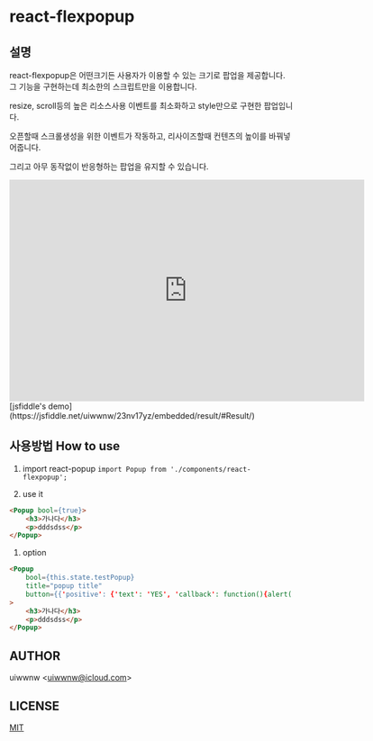 # react-flexpopup

## 설명
react-flexpopup은
어떤크기든 사용자가 이용할 수 있는 크기로 팝업을 제공합니다.
그 기능을 구현하는데
최소한의 스크립트만을 이용합니다.

resize, scroll등의 높은 리소스사용 이벤트를 최소화하고
style만으로 구현한 팝업입니다.

오픈할때 스크롤생성을 위한 이벤트가 작동하고,
리사이즈할때 컨텐츠의 높이를 바꿔넣어줍니다.

그리고 아무 동작없이 반응형하는 팝업을 유지할 수 있습니다.
<iframe width="630" height="394" src="https://www.useloom.com/embed/3f677eaa7e974231887afb3d7a4e8428" frameborder="0" webkitallowfullscreen mozallowfullscreen allowfullscreen></iframe>
[jsfiddle's demo](https://jsfiddle.net/uiwwnw/23nv17yz/embedded/result/#Result/)

## 사용방법 How to use
1. import react-popup
`import Popup from './components/react-flexpopup';`

1. use it

```html
<Popup bool={true}>
    <h3>가나다</h3>
    <p>dddsdss</p>
</Popup>

```

1. option

```html
<Popup 
    bool={this.state.testPopup} 
    title="popup title" 
    button={{'positive': {'text': 'YES', 'callback': function(){alert('close popup')}}, 'negative': {'text': 'NO', 'callback': function(){alert('close popup too')}}}}
>
    <h3>가나다</h3>
    <p>dddsdss</p>
</Popup>
```


## AUTHOR

uiwwnw &lt;[uiwwnw@icloud.com](mailto:uiwwnw@icloud.com)&gt;

## LICENSE

[MIT](https://uiwwnw.mit-license.org)

